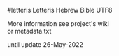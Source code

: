 #letteris
Letteris Hebrew Bible UTF8 <br>

More information see project's wiki <br>
or metadata.txt <br>

until update 26-May-2022


